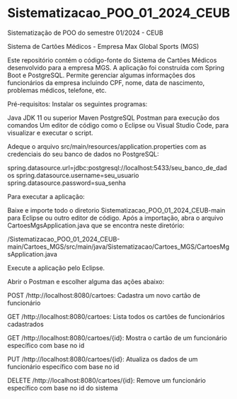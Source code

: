 # Sistematizacao_POO_01_2024_CEUB
Sistematização de POO do semestre 01/2024 - CEUB

Sistema de Cartões Médicos - Empresa Max Global Sports (MGS)

Este repositório contém o código-fonte do Sistema de Cartões Médicos desenvolvido para a empresa MGS. A aplicação foi construída com Spring Boot e PostgreSQL. Permite gerenciar algumas informações dos funcionários da empresa incluindo CPF, nome, data de nascimento, problemas médicos, telefone, etc.

Pré-requisitos:
Instalar os seguintes programas:

Java JDK 11 ou superior
Maven
PostgreSQL
Postman para execução dos comandos
Um editor de código como o Eclipse ou Visual Studio Code, para visualizar e executar o script.

Adeque o arquivo src/main/resources/application.properties com as credenciais do seu banco de dados no PostgreSQL:

spring.datasource.url=jdbc:postgresql://localhost:5433/seu_banco_de_dados
spring.datasource.username=seu_usuario
spring.datasource.password=sua_senha


Para executar a aplicação:

Baixe e importe todo o diretorio Sistematizacao_POO_01_2024_CEUB-main para Eclipse ou outro editor de código.
Após a importação, abra o arquivo CartoesMgsApplication.java que se encontra neste diretório: 

/Sistematizacao_POO_01_2024_CEUB-main/Cartoes_MGS/src/main/java/Sistematizacao/Cartoes_MGS/CartoesMgsApplication.java

Execute a aplicação pelo Eclipse.

Abrir o Postman e escolher alguma das ações abaixo:

POST /http://localhost:8080/cartoes: Cadastra um novo cartão de funcionário

GET /http://localhost:8080/cartoes: Lista todos os cartões de funcionários cadastrados

GET /http://localhost:8080/cartoes/{id}: Mostra o cartão de um funcionário específico com base no id 

PUT /http://localhost:8080/cartoes/{id}: Atualiza os dados de um funcionário específico com base no id 

DELETE /http://localhost:8080/cartoes/{id}: Remove um funcionário específico com base no id do sistema

